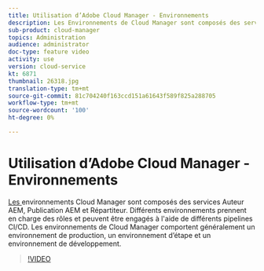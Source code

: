 ```yaml
---
title: Utilisation d’Adobe Cloud Manager - Environnements
description: Les Environnements de Cloud Manager sont composés des services Auteur AEM, Publication AEM et Répartiteur. Différents environnements prennent en charge des rôles et peuvent être engagés à l'aide de différents pipelines CI/CD. Les environnements de Cloud Manager comportent généralement un environnement de production, un environnement d’étape et un environnement de développement.
sub-product: cloud-manager
topics: Administration
audience: administrator
doc-type: feature video
activity: use
version: cloud-service
kt: 6871
thumbnail: 26318.jpg
translation-type: tm+mt
source-git-commit: 81c704240f163ccd151a61643f589f825a288705
workflow-type: tm+mt
source-wordcount: '100'
ht-degree: 0%

---
```



# Utilisation d’Adobe Cloud Manager - Environnements

[Les ](https://experienceleague.adobe.com/docs/experience-manager-cloud-manager/using/how-to-use/manage-your-environment.html) environnements Cloud Manager sont composés des services Auteur AEM, Publication AEM et Répartiteur. Différents environnements prennent en charge des rôles et peuvent être engagés à l&#39;aide de différents pipelines CI/CD. Les environnements de Cloud Manager comportent généralement un environnement de production, un environnement d’étape et un environnement de développement.

>[!VIDEO](https://video.tv.adobe.com/v/26318/?quality=12&learn=on&hidetitle=true)
